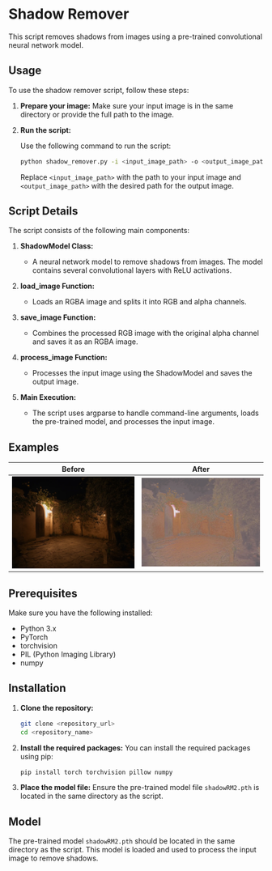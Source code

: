 # Shadow Remover

This script removes shadows from images using a pre-trained convolutional neural network model.

## Usage
To use the shadow remover script, follow these steps:

1. **Prepare your image:**
    Make sure your input image is in the same directory or provide the full path to the image.

2. **Run the script:**

    Use the following command to run the script:
    ```sh
    python shadow_remover.py -i <input_image_path> -o <output_image_path>
    ```
    Replace `<input_image_path>` with the path to your input image and `<output_image_path>` with the desired path for the output image.

## Script Details
The script consists of the following main components:

1. **ShadowModel Class:**
    - A neural network model to remove shadows from images. The model contains several convolutional layers with ReLU activations.

2. **load_image Function:**
    - Loads an RGBA image and splits it into RGB and alpha channels.

3. **save_image Function:**
    - Combines the processed RGB image with the original alpha channel and saves it as an RGBA image.

4. **process_image Function:**
    - Processes the input image using the ShadowModel and saves the output image.

5. **Main Execution:**
    - The script uses argparse to handle command-line arguments, loads the pre-trained model, and processes the input image.

## Examples

| Before | After |
| ------ | ----- |
| ![ex](https://raw.githubusercontent.com/ifmain/shadow_remover/main/ex/1_b.webp) | ![ex](https://raw.githubusercontent.com/ifmain/shadow_remover/main/ex/1_a.webp) |

## Prerequisites

Make sure you have the following installed:
- Python 3.x
- PyTorch
- torchvision
- PIL (Python Imaging Library)
- numpy

## Installation

1. **Clone the repository:**
    ```sh
    git clone <repository_url>
    cd <repository_name>
    ```

2. **Install the required packages:**
    You can install the required packages using pip:

    ```sh
    pip install torch torchvision pillow numpy
    ```

3. **Place the model file:**
    Ensure the pre-trained model file `shadowRM2.pth` is located in the same directory as the script.

## Model

The pre-trained model `shadowRM2.pth` should be located in the same directory as the script. This model is loaded and used to process the input image to remove shadows.
